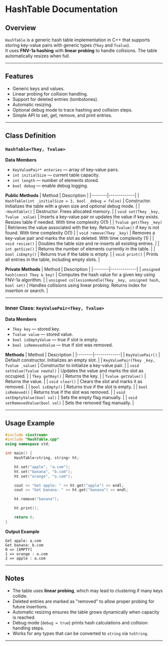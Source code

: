 # HashTable Documentation

## Overview
`HashTable` is a generic hash table implementation in C++ that supports storing key-value pairs with generic types (`Tkey` and `Tvalue`).  
It uses **FNV-1a hashing** with **linear probing** to handle collisions. The table automatically resizes when full.

---

## Features
- Generic keys and values.
- Linear probing for collision handling.
- Support for deleted entries (tombstones).
- Automatic resizing.
- Optional debug mode to trace hashing and collision steps.
- Simple API to set, get, remove, and print entries.

---

## Class Definition

### `HashTable<Tkey, Tvalue>`

**Data Members**
- `KeyValuePair* enteries` — array of key-value pairs.
- `int initialSize` — current table capacity.
- `int length` — number of elements stored.
- `bool debug` — enable debug logging.

**Public Methods**
| Method | Description |
|--------|-------------|
| `HashTable(int _initialSize = 3, bool _debug = false)` | Constructor. Initializes the table with a given size and optional debug mode. |
| `~HashTable()` | Destructor. Frees allocated memory. |
| `void set(Tkey _key, Tvalue _value)` | Inserts a key-value pair or updates the value if key exists. Resizes table if needed.  With time complexity O(1) |
| `Tvalue get(Tkey _key)` | Retrieves the value associated with the key. Returns `Tvalue()` if key is not found.  With time complexity O(1) |
| `void remove(Tkey _key)` | Removes a key-value pair and marks the slot as deleted.  With time complexity  (1) |
| `void resize()` | Doubles the table size and re-inserts all existing entries. |
| `int getSize()` | Returns the number of elements currently in the table. |
| `bool isEmpty()` | Returns true if the table is empty. |
| `void print()` | Prints all entries in the table, including empty slots. |

**Private Methods**
| Method | Description |
|--------|-------------|
| `unsigned hash(const Tkey & key)` | Computes the hash value for a given key using FNV-1a algorithm. |
| `unsigned collesionHundle(Tkey _key, unsigned hash, bool set)` | Handles collisions using linear probing. Returns index for insertion or search. |

---

### Inner Class: `KeyValuePair<Tkey, Tvalue>`

**Data Members**
- `Tkey key` — stored key.
- `Tvalue value` — stored value.
- `bool isEmptyValue` — true if slot is empty.
- `bool isRemovedValue` — true if slot was removed.

**Methods**
| Method | Description |
|--------|-------------|
| `KeyValuePair()` | Default constructor. Initializes an empty slot. |
| `KeyValuePair(Tkey _key, Tvalue _value)` | Constructor to initialize a key-value pair. |
| `void setValue(Tvalue newVal)` | Updates the value and marks the slot as occupied. |
| `Tkey getKey()` | Returns the key. |
| `Tvalue getValue()` | Returns the value. |
| `void clear()` | Clears the slot and marks it as removed. |
| `bool isEmpty()` | Returns true if the slot is empty. |
| `bool isRemoved()` | Returns true if the slot was removed. |
| `void setEmptyValue(bool val)` | Sets the empty flag manually. |
| `void setRemovedValue(bool val)` | Sets the removed flag manually. |

---

## Usage Example

```cpp
#include <iostream>
#include "HashTable.cpp"
using namespace std;

int main() {
    HashTable<string, string> ht;

    ht.set("apple", "a.com");
    ht.set("banana", "b.com");
    ht.set("orange", "o.com");

    cout << "Get apple: " << ht.get("apple") << endl;
    cout << "Get banana: " << ht.get("banana") << endl;

    ht.remove("banana");

    ht.print();

    return 0;
}
```

**Output Example**
```
Get apple: a.com
Get banana: b.com
0 => [EMPTY]
1 => orange : o.com
2 => apple : a.com
```

---

## Notes
- The table uses **linear probing**, which may lead to clustering if many keys collide.
- Deleted entries are marked as "removed" to allow proper probing for future insertions.
- Automatic resizing ensures the table grows dynamically when capacity is reached.
- Debug mode (`debug = true`) prints hash calculations and collision handling steps.
- Works for any types that can be converted to `string` via `toString`.

---
